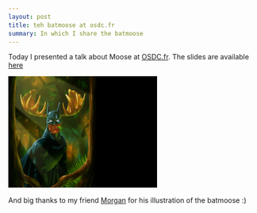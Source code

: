 ```yaml
---
layout: post
title: teh batmoose at osdc.fr
summary: In which I share the batmoose
---
```


Today I presented a talk about Moose at [OSDC.fr](http://osdc.fr). The slides are available [here](http://franck.lumberjaph.net/blog/slides/Introduction_a_Moose.pdf)

<img src='/static/imgs/batmoose_1024cut-300x225.png' alt='teh batmoose'>

And big thanks to my friend [Morgan](http://www.bwoup.com) for his illustration of the batmoose :)



